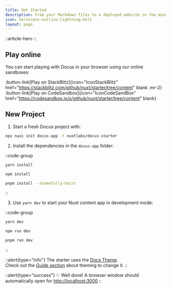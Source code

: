 ```yaml
---
title: Get Started
description: From your Markdown files to a deployed website in few minutes.
icon: heroicons-outline:lightning-bolt
layout: page
---
```


::article-hero
::

## Play online

You can start playing with Docus in your browser using our online sandboxes:

:button-link[Play on StackBlitz]{icon="IconStackBlitz" href="https://stackblitz.com/github/nuxt/starter/tree/content" blank .mr-2}
:button-link[Play on CodeSandbox]{icon="IconCodeSandBox" href="https://codesandbox.io/s/github/nuxt/starter/tree/content" blank}

## New Project

1. Start a fresh Docus project with:

```bash [npx]
npx nuxi init docus-app -t nuxtlabs/docus-starter
```

2. Install the dependencies in the `docus-app` folder:

::code-group

  ```bash [yarn]
  yarn install
  ```

  ```bash [npm]
  npm install
  ```

  ```bash [pnpm]
  pnpm install --shamefully-hoist
  ```

::

3. Use `yarn dev` to start your Nuxt content app in development mode:

::code-group

```bash [yarn]
yarn dev
```

```bash [npm]
npm run dev
```

```bash [pnpm]
pnpm run dev
```

::

::alert{type="info"}
The starter uses the [Docs Theme](/packages/docs/features).
<br/>
Check out the [Guide section](/guide/theming/usage) about theming to change it.
::

::alert{type="success"}
✨ Well done! A browser window should automatically open for <http://localhost:3000>
::
